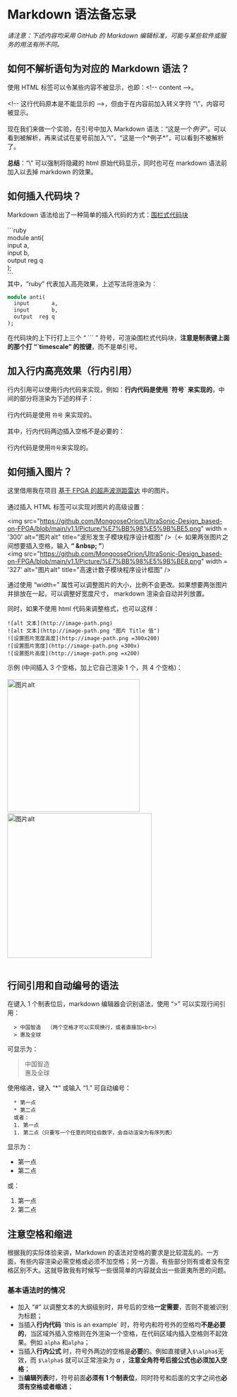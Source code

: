 # Markdown 语法备忘录
*请注意：下述内容均采用 GitHub 的 Markdown 编辑标准，可能与某些软件或服务的用法有所不同。*
## 如何不解析语句为对应的 Markdown 语法？
使用 HTML 标签可以令某些内容不被显示，也即：\<!-- content -->。 <br><br>
\<!-- 这行代码原本是不能显示的 -->，但由于在内容前加入转义字符 “\”，内容可被显示。<br><br>
现在我们来做一个实验，在引号中加入 Markdown 语法：“这是一个*例子*”。可以看到被解析，再来试试在星号前加入“\”，“这是一个\*例子*”，可以看到不被解析了。<br><br>
**总结**：“\” 可以强制将隐藏的 html 原始代码显示，同时也可在 markdown 语法前加入以去掉 markdown 的效果。

## 如何插入代码块？
Markdown 语法给出了一种简单的插入代码的方式：[围栏式代码块](https://docs.github.com/cn/get-started/writing-on-github/working-with-advanced-formatting/creating-and-highlighting-code-blocks)<br><br>
\```ruby<br>
module anti(<br>
  input       a,<br>
  input       b,<br>
  output  reg q<br>
);<br>
\```<br>
其中，“ruby” 代表加入高亮效果，上述写法将渲染为：

```ruby
module anti(
  input       a,
  input       b,
  output  reg q
);
```

在代码块的上下行打上三个 “ ``` ” 符号，可渲染围栏式代码块，**注意是制表键上面的那个打 “\`timescale” 的按键**，而不是单引号。

## 加入行内高亮效果（行内引用）
行内引用可以使用行内代码来实现，例如：**行内代码是使用 \`符号\` 来实现的**，中间的部分将渲染为下述的样子：<br><br>
行内代码是使用 `符号` 来实现的。<br><br>
其中，行内代码两边插入空格不是必要的：<br><br>
行内代码是使用`符号`来实现的。

## 如何插入图片？
这里借用我在项目 [基于 FPGA 的超声波测距雷达](https://github.com/MongooseOrion/UltraSonic-Design_based-on-FPGA/) 中的图片。<br><br>
通过插入 HTML 标签可以实现对图片的高级设置：<br>

\<img src="https://github.com/MongooseOrion/UltraSonic-Design_based-on-FPGA/blob/main/v1.1/Picture/%E7%BB%98%E5%9B%BE5.png" width = '300' alt="图片alt" title="波形发生子模块程序设计框图" />（<- 如果两张图片之间想要插入空格，输入 **“ \&nbsp; ”**）<br>
\<img src="https://github.com/MongooseOrion/UltraSonic-Design_based-on-FPGA/blob/main/v1.1/Picture/%E7%BB%98%E5%9B%BE8.png" width = '327' alt="图片alt" title="高速计数子模块程序设计框图" /><br>

通过使用 “width=” 属性可以调整图片的大小，比例不会更改。如果想要两张图片并排放在一起，可以调整好宽度尺寸， markdown 渲染会自动并列放置。<br>

同时，如果不使用 html 代码来调整格式，也可以这样：
```
![alt 文本](http://image-path.png)
![alt 文本](http://image-path.png "图片 Title 值")
![设置图片宽度高度](http://image-path.png =300x200)
![设置图片宽度](http://image-path.png =300x)
![设置图片高度](http://image-path.png =x200)
```

示例 (中间插入 3 个空格，加上它自己渲染 1 个，共 4 个空格)：<br><br>
<img src="https://github.com/MongooseOrion/UltraSonic-Design_based-on-FPGA/blob/main/v1.1/Picture/%E7%BB%98%E5%9B%BE5.png" width = '300' alt="图片alt" title="波形发生子模块程序设计框图" />&nbsp;&nbsp;&nbsp;
<img src="https://github.com/MongooseOrion/UltraSonic-Design_based-on-FPGA/blob/main/v1.1/Picture/%E7%BB%98%E5%9B%BE8.png" width = '327' alt="图片alt" title="高速计数子模块程序设计框图" /><br><br>

## 行间引用和自动编号的语法
在键入 1 个制表位后，markdown 编辑器会识别语法，使用 “>” 可以实现行间引用：
```
  > 中国智造  （两个空格才可以实现换行，或者直接加<br>）
  > 惠及全球  
```
可显示为：
  > 中国智造  
  > 惠及全球  

使用缩进，键入 “\*” 或输入 “1.” 可自动编号：
```
  * 第一点
  * 第二点
  或者：
  1. 第一点
  1. 第二点（只要写一个任意的阿拉伯数字，会自动渲染为有序列表）
```
显示为：
  * 第一点
  * 第二点

或：
  1. 第一点
  1. 第二点

## 注意空格和缩进
根据我的实际体验来讲，Markdown 的语法对空格的要求是比较混乱的。一方面，有些内容渲染必需空格或必须不加空格；另一方面，有些部分则有或者没有空格区别不大。这就导致我有时候写一些很简单的内容就会出一些匪夷所思的问题。

### 基本语法时的情况
  * 加入 “\#” 以调整文本的大纲级别时，井号后的空格**一定需要**，否则不能被识别为标题；<br>
  * 当插入**行内代码** \`this is an example\` 时，符号内和符号外的空格均**不是必要的**，当区域外插入空格则在外渲染一个空格，在代码区域内插入空格则不起效果。例如 `alpha` 和` alpha `；
  * 当插入**行内公式** 时，符号外两边的空格是**必要**的。例如直接键入`$\alpha$`无效，而 `$\alpha$` 就可以正常渲染为 $\alpha$ ，**注意全角符号后接公式也必须加入空格**；
  * 当**编辑列表**时，符号前面**必须有 1 个制表位**，同时符号和后面的文字之间也**必须有空格或者缩进**；
